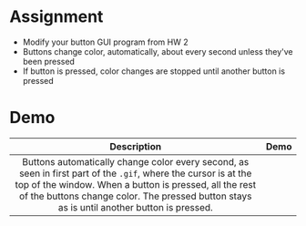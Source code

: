 # Assignment
- Modify your button GUI program from HW 2
- Buttons change color, automatically, about every second unless they've been pressed
- If button is pressed, color changes are stopped until another button is pressed

# Demo

| Description | Demo |
| :-: | :-: |
|  Buttons automatically change color every second, as seen in first part of the `.gif`, where the cursor is at the top of the window. When a button is pressed, all the rest of the buttons change color. The pressed button stays as is until another button is pressed. | | ![demo]("https://github.com/mkarroqe/Java-CS3913/blob/master/HW3_Auto_Buttons/demo.gif?raw=true) |
